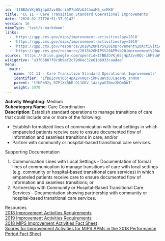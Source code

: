 ```yaml
---
id: '1fBBZoVKj65j4pAZvv0Qc-ihM7uWVzUJCaoaMS_snMX0'
title: 'CC 11 - Care Transition Standard Operational Improvements'
date: '2020-02-27T20:51:37.014Z'
version: 16
mimeType: 'text/x-markdown'
links:
  - 'https://qpp.cms.gov/mips/improvement-activities?py=2018'
  - 'https://qpp.cms.gov/mips/improvement-activities?py=2019'
  - 'https://qpp.cms.gov/resource/2018%20MIPS%20Improvement%20Activities%20Fact%20Sheet'
  - 'https://qpp.cms.gov/resource/2018%20MIPS%20APMs%20improvement%20Activities%20scores%20fact%20sheet'
source: 'https://drive.google.com/open?id=1fBBZoVKj65j4pAZvv0Qc-ihM7uWVzUJCaoaMS_snMX0'
wikigdrive: 'a3f05807f0c9b9af2c79d6ec32e61b6933caadae'
menu:
  main:
    name: 'CC 11 - Care Transition Standard Operational Improvements'
    identifier: '1fBBZoVKj65j4pAZvv0Qc-ihM7uWVzUJCaoaMS_snMX0'
    parent: '1YbPb92y_0ZPiXk8hR-D11GKV_1AacyaOZNnv2MQmDWI'
    weight: 3070
---
```





**Activity Weighting**: Medium  
**Subcategory Name**: Care Coordination  
**Description**: Establish standard operations to manage transitions of care that could include one or more of the following:
* Establish formalized lines of communication with local settings in which empaneled patients receive care to ensure documented flow of information and seamless transitions in care; and/or
* Partner with community or hospital-based transitional care services.




Supporting Documentation
1. Communication Lines with Local Settings - Documentation of formal lines of communication to manage transitions of care with local settings (e.g. community or hospital-based transitional care services) in which empaneled patients receive care to ensure documented flow of information and seamless transitions; or 
2. Partnership with Community or Hospital-Based Transitional Care Services - Documentation showing partnership with community or hospital-based transitional care services.




Resources  
[2018 Improvement Activities Requirements](https://qpp.cms.gov/mips/improvement-activities?py=2018)  
[2019 Improvement Activities Requirements](https://qpp.cms.gov/mips/improvement-activities?py=2019)  
[2018 MIPS Improvement Activities Fact Sheet](https://qpp.cms.gov/resource/2018%20MIPS%20Improvement%20Activities%20Fact%20Sheet)  
[Scores for Improvement Activities for MIPS APMs in the 2018 Performance Period Fact Sheet](https://qpp.cms.gov/resource/2018%20MIPS%20APMs%20improvement%20Activities%20scores%20fact%20sheet)
